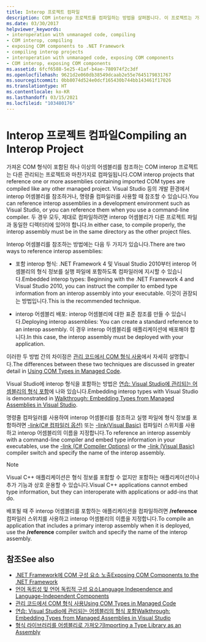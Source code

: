 ```yaml
---
title: Interop 프로젝트 컴파일
description: COM interop 프로젝트를 컴파일하는 방법을 살펴봅니다. 이 프로젝트는 가져온 COM 형식이 포함된 하나 이상의 어셈블리를 참조하는 경우 관리되는 프로젝트처럼 컴파일됩니다.
ms.date: 03/30/2017
helpviewer_keywords:
- interoperation with unmanaged code, compiling
- COM interop, compiling
- exposing COM components to .NET Framework
- compiling interop projects
- interoperation with unmanaged code, exposing COM components
- COM interop, exposing COM components
ms.assetid: 6fcf6588-5e25-41af-b4ae-780974f2c3df
ms.openlocfilehash: 9621d2e060db38549dcaab2e55e7645179831767
ms.sourcegitcommit: 0bb8074d524e0dcf165430b744bb143461f17026
ms.translationtype: HT
ms.contentlocale: ko-KR
ms.lasthandoff: 03/15/2021
ms.locfileid: "103480176"
---
```

# <a name="compiling-an-interop-project"></a><span data-ttu-id="9d995-103">Interop 프로젝트 컴파일</span><span class="sxs-lookup"><span data-stu-id="9d995-103">Compiling an Interop Project</span></span>

<span data-ttu-id="9d995-104">가져온 COM 형식이 포함된 하나 이상의 어셈블리를 참조하는 COM interop 프로젝트는 다른 관리되는 프로젝트와 마찬가지로 컴파일됩니다.</span><span class="sxs-lookup"><span data-stu-id="9d995-104">COM interop projects that reference one or more assemblies containing imported COM types are compiled like any other managed project.</span></span> <span data-ttu-id="9d995-105">Visual Studio 등의 개발 환경에서 interop 어셈블리를 참조하거나, 명령줄 컴파일러를 사용할 때 참조할 수 있습니다.</span><span class="sxs-lookup"><span data-stu-id="9d995-105">You can reference interop assemblies in a development environment such as Visual Studio, or you can reference them when you use a command-line compiler.</span></span> <span data-ttu-id="9d995-106">두 경우 모두, 제대로 컴파일하려면 interop 어셈블리가 다른 프로젝트 파일과 동일한 디렉터리에 있어야 합니다.</span><span class="sxs-lookup"><span data-stu-id="9d995-106">In either case, to compile properly, the interop assembly must be in the same directory as the other project files.</span></span>

 <span data-ttu-id="9d995-107">Interop 어셈블리를 참조하는 방법에는 다음 두 가지가 있습니다.</span><span class="sxs-lookup"><span data-stu-id="9d995-107">There are two ways to reference interop assemblies:</span></span>

- <span data-ttu-id="9d995-108">포함 interop 형식: .NET Framework 4 및 Visual Studio 2010부터 interop 어셈블리의 형식 정보를 실행 파일에 포함하도록 컴파일러에 지시할 수 있습니다.</span><span class="sxs-lookup"><span data-stu-id="9d995-108">Embedded interop types: Beginning with the .NET Framework 4 and Visual Studio 2010, you can instruct the compiler to embed type information from an interop assembly into your executable.</span></span> <span data-ttu-id="9d995-109">이것이 권장되는 방법입니다.</span><span class="sxs-lookup"><span data-stu-id="9d995-109">This is the recommended technique.</span></span>

- <span data-ttu-id="9d995-110">interop 어셈블리 배포: interop 어셈블리에 대한 표준 참조를 만들 수 있습니다.</span><span class="sxs-lookup"><span data-stu-id="9d995-110">Deploying interop assemblies: You can create a standard reference to an interop assembly.</span></span> <span data-ttu-id="9d995-111">이 경우 interop 어셈블리를 애플리케이션에 배포해야 합니다.</span><span class="sxs-lookup"><span data-stu-id="9d995-111">In this case, the interop assembly must be deployed with your application.</span></span>

 <span data-ttu-id="9d995-112">이러한 두 방법 간의 차이점은 [관리 코드에서 COM 형식 사용](/previous-versions/dotnet/netframework-4.0/3y76b69k(v=vs.100))에서 자세히 설명합니다.</span><span class="sxs-lookup"><span data-stu-id="9d995-112">The differences between these two techniques are discussed in greater detail in [Using COM Types in Managed Code](/previous-versions/dotnet/netframework-4.0/3y76b69k(v=vs.100)).</span></span>

 <span data-ttu-id="9d995-113">Visual Studio에 interop 형식을 포함하는 방법은 [연습: Visual Studio에 관리되는 어셈블리의 형식 포함](../../standard/assembly/embed-types-visual-studio.md)에 나와 있습니다.</span><span class="sxs-lookup"><span data-stu-id="9d995-113">Embedding interop types with Visual Studio is demonstrated in [Walkthrough: Embedding Types from Managed Assemblies in Visual Studio](../../standard/assembly/embed-types-visual-studio.md).</span></span>

 <span data-ttu-id="9d995-114">명령줄 컴파일러를 사용하여 interop 어셈블리를 참조하고 실행 파일에 형식 정보를 포함하려면 [-link(C# 컴파일러 옵션)](../../csharp/language-reference/compiler-options/inputs.md#embedinteroptypes) 또는 [-link(Visual Basic)](../../visual-basic/reference/command-line-compiler/link.md) 컴파일러 스위치를 사용하고 interop 어셈블리의 이름을 지정합니다.</span><span class="sxs-lookup"><span data-stu-id="9d995-114">To reference an interop assembly with a command-line compiler and embed type information in your executables, use the [-link (C# Compiler Options)](../../csharp/language-reference/compiler-options/inputs.md#embedinteroptypes) or the [-link (Visual Basic)](../../visual-basic/reference/command-line-compiler/link.md) compiler switch and specify the name of the interop assembly.</span></span>

> [!NOTE]
> <span data-ttu-id="9d995-115">Visual C++ 애플리케이션은 형식 정보를 포함할 수 없지만 포함하는 애플리케이션이나 추가 기능과 상호 운용할 수 있습니다.</span><span class="sxs-lookup"><span data-stu-id="9d995-115">Visual C++ applications cannot embed type information, but they can interoperate with applications or add-ins that do.</span></span>

 <span data-ttu-id="9d995-116">배포될 때 주 interop 어셈블리를 포함하는 애플리케이션을 컴파일하려면 **/reference** 컴파일러 스위치를 사용하고 interop 어셈블리의 이름을 지정합니다.</span><span class="sxs-lookup"><span data-stu-id="9d995-116">To compile an application that includes a primary interop assembly when it is deployed, use the **/reference** compiler switch and specify the name of the interop assembly.</span></span>

## <a name="see-also"></a><span data-ttu-id="9d995-117">참조</span><span class="sxs-lookup"><span data-stu-id="9d995-117">See also</span></span>

- [<span data-ttu-id="9d995-118">.NET Framework에 COM 구성 요소 노출</span><span class="sxs-lookup"><span data-stu-id="9d995-118">Exposing COM Components to the .NET Framework</span></span>](exposing-com-components.md)
- [<span data-ttu-id="9d995-119">언어 독립성 및 언어 독립적 구성 요소</span><span class="sxs-lookup"><span data-stu-id="9d995-119">Language Independence and Language-Independent Components</span></span>](../../standard/language-independence-and-language-independent-components.md)
- <span data-ttu-id="9d995-120">[관리 코드에서 COM 형식 사용](/previous-versions/dotnet/netframework-4.0/3y76b69k(v=vs.100))</span><span class="sxs-lookup"><span data-stu-id="9d995-120">[Using COM Types in Managed Code](/previous-versions/dotnet/netframework-4.0/3y76b69k(v=vs.100))</span></span>
- [<span data-ttu-id="9d995-121">연습: Visual Studio에 관리되는 어셈블리의 형식 포함</span><span class="sxs-lookup"><span data-stu-id="9d995-121">Walkthrough: Embedding Types from Managed Assemblies in Visual Studio</span></span>](../../standard/assembly/embed-types-visual-studio.md)
- [<span data-ttu-id="9d995-122">형식 라이브러리를 어셈블리로 가져오기</span><span class="sxs-lookup"><span data-stu-id="9d995-122">Importing a Type Library as an Assembly</span></span>](importing-a-type-library-as-an-assembly.md)
